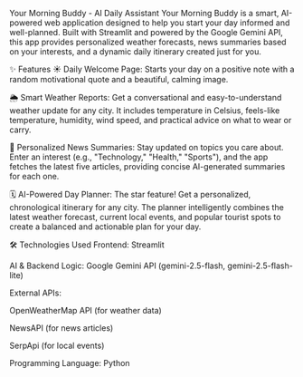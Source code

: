 Your Morning Buddy - AI Daily Assistant
Your Morning Buddy is a smart, AI-powered web application designed to help you start your day informed and well-planned. Built with Streamlit and powered by the Google Gemini API, this app provides personalized weather forecasts, news summaries based on your interests, and a dynamic daily itinerary created just for you.

✨ Features
☀️ Daily Welcome Page: Starts your day on a positive note with a random motivational quote and a beautiful, calming image.

🌦️ Smart Weather Reports: Get a conversational and easy-to-understand weather update for any city. It includes temperature in Celsius, feels-like temperature, humidity, wind speed, and practical advice on what to wear or carry.

📰 Personalized News Summaries: Stay updated on topics you care about. Enter an interest (e.g., "Technology," "Health," "Sports"), and the app fetches the latest five articles, providing concise AI-generated summaries for each one.

🗓️ AI-Powered Day Planner: The star feature! Get a personalized, chronological itinerary for any city. The planner intelligently combines the latest weather forecast, current local events, and popular tourist spots to create a balanced and actionable plan for your day.

🛠️ Technologies Used
Frontend: Streamlit

AI & Backend Logic: Google Gemini API (gemini-2.5-flash, gemini-2.5-flash-lite)

External APIs:

OpenWeatherMap API (for weather data)

NewsAPI (for news articles)

SerpApi (for local events)

Programming Language: Python
